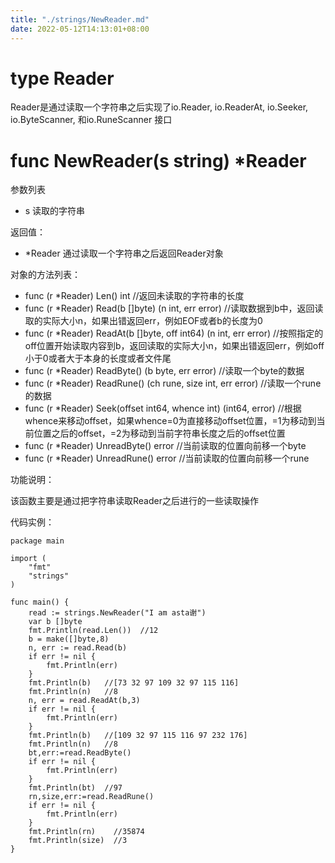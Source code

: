 ```yaml
---
title: "./strings/NewReader.md"
date: 2022-05-12T14:13:01+08:00
---
```

# type Reader
 Reader是通过读取一个字符串之后实现了io.Reader, io.ReaderAt, io.Seeker, io.ByteScanner, 和io.RuneScanner 接口

# func NewReader(s string) *Reader
参数列表

- s 读取的字符串

返回值：

- *Reader 通过读取一个字符串之后返回Reader对象

对象的方法列表：

- func (r *Reader) Len() int   //返回未读取的字符串的长度
- func (r *Reader) Read(b []byte) (n int, err error)  //读取数据到b中，返回读取的实际大小n，如果出错返回err，例如EOF或者b的长度为0
- func (r *Reader) ReadAt(b []byte, off int64) (n int, err error) //按照指定的off位置开始读取内容到b，返回读取的实际大小n，如果出错返回err，例如off小于0或者大于本身的长度或者文件尾
- func (r *Reader) ReadByte() (b byte, err error)  //读取一个byte的数据
- func (r *Reader) ReadRune() (ch rune, size int, err error)  //读取一个rune的数据
- func (r *Reader) Seek(offset int64, whence int) (int64, error) //根据whence来移动offset，如果whence=0为直接移动offset位置，=1为移动到当前位置之后的offset，=2为移动到当前字符串长度之后的offset位置
- func (r *Reader) UnreadByte() error  //当前读取的位置向前移一个byte
- func (r *Reader) UnreadRune() error  //当前读取的位置向前移一个rune

功能说明：

该函数主要是通过把字符串读取Reader之后进行的一些读取操作

代码实例：

	package main
	
	import (
		"fmt"
		"strings"
	)
	
	func main() {
		read := strings.NewReader("I am asta谢")
		var b []byte
		fmt.Println(read.Len())  //12
		b = make([]byte,8)
		n, err := read.Read(b)
		if err != nil {
			fmt.Println(err)
		}
		fmt.Println(b)   //[73 32 97 109 32 97 115 116]
		fmt.Println(n)   //8
		n, err = read.ReadAt(b,3)
		if err != nil {
			fmt.Println(err)
		}
		fmt.Println(b)   //[109 32 97 115 116 97 232 176]
		fmt.Println(n)   //8
		bt,err:=read.ReadByte()	
		if err != nil {
			fmt.Println(err)
		}
		fmt.Println(bt)  //97
		rn,size,err:=read.ReadRune()	
		if err != nil {
			fmt.Println(err)
		}
		fmt.Println(rn)    //35874
		fmt.Println(size)  //3
	}
